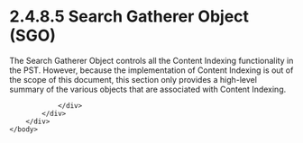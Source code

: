 <html dir="LTR" xmlns:mshelp="http://msdn.microsoft.com/mshelp" xmlns:ddue="http://ddue.schemas.microsoft.com/authoring/2003/5" xmlns:xlink="http://www.w3.org/1999/xlink" xmlns:tool="http://www.microsoft.com/tooltip">
    <head>
        <meta http-equiv="Content-Type" content="text/html; CHARSET=utf-8"></meta>
        <meta name="save" content="history"></meta>
        <title>2.4.8.5 Search Gatherer Object (SGO)</title>
        <xml>
            <mshelp:toctitle title="2.4.8.5 Search Gatherer Object (SGO)"></mshelp:toctitle>
            <mshelp:rltitle title="[MS-PST]: Search Gatherer Object (SGO)"></mshelp:rltitle>
            <mshelp:keyword index="A" term="936f0e60-fd24-4884-8de0-8309f9551c74"></mshelp:keyword>
            <mshelp:attr name="DCSext.ContentType" value="open specification"></mshelp:attr>
            <mshelp:attr name="AssetID" value="936f0e60-fd24-4884-8de0-8309f9551c74"></mshelp:attr>
            <mshelp:attr name="TopicType" value="kbRef"></mshelp:attr>
            <mshelp:attr name="DCSext.Title" value="[MS-PST]: Search Gatherer Object (SGO)" />
        </xml>
    </head>
    <body>
        <div id="header">
            <h1 class="heading">2.4.8.5 Search Gatherer Object (SGO)</h1>
        </div>
        <div id="mainSection">
            <div id="mainBody">
                <div id="allHistory" class="saveHistory"></div>
                <div id="sectionSection0" class="section" name="collapseableSection">
                    

<p>The Search Gatherer Object controls all the Content Indexing
functionality in the PST. However, because the implementation of Content
Indexing is out of the scope of this document, this section only provides a
high-level summary of the various objects that are associated with Content
Indexing.</p>


                </div>
            </div>
        </div>
    </body>
</html>